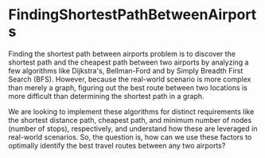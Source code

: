 # FindingShortestPathBetweenAirports
Finding the shortest path between airports problem is to discover the shortest path and the cheapest path between two airports by analyzing a few algorithms like Dijkstra's, Bellman-Ford and by Simply Breadth First Search (BFS). However, because the real-world scenario is more complex than merely a graph, figuring out the best route between two locations is more difficult than determining the shortest path in a graph. 

We are looking to implement these algorithms for distinct requirements like the shortest distance path, cheapest path, and minimum number of nodes (number of stops), respectively, and understand how these are leveraged in real-world scenarios. So, the question is, how can we use these factors to optimally identify the best travel routes between any two airports?
